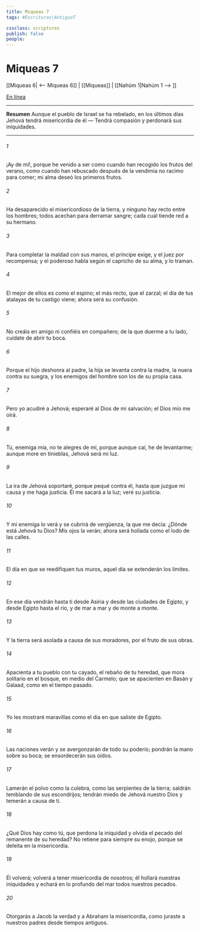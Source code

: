 ```yaml
---
title: Miqueas 7
tags: #Escrituras\AntiguoT

cssclass: scriptures
publish: false
people:
---
```


# Miqueas 7
[[Miqueas 6| <-- Miqueas 6]] | [[Miqueas]] | [[Nahúm 1|Nahúm 1 --> ]]

[En línea](https://churchofjesuschrist.org/study/scriptures/ot/micah/7?lang=spa)

---
__Resumen__
Aunque el pueblo de Israel se ha rebelado, en los últimos días Jehová tendrá misericordia de él — Tendrá compasión y perdonará sus iniquidades.

---
###### 1 
¡Ay de mí!, porque he venido a ser como cuando han recogido los frutos del verano, como cuando han rebuscado después de la vendimia  no  racimo para comer; mi alma deseó los primeros frutos.

###### 2 
Ha desaparecido el misericordioso de la tierra, y ninguno hay recto entre los hombres; todos acechan para derramar sangre; cada cual tiende red a su hermano.

###### 3 
Para completar la maldad con sus manos, el príncipe exige, y el juez  por recompensa; y el poderoso habla según el capricho de su alma, y  lo traman.

###### 4 
El mejor de ellos es como el espino; el más recto,  que el zarzal; el día de tus atalayas  de tu castigo viene; ahora será su confusión.

###### 5 
No creáis en amigo ni confiéis en compañero; de la que duerme a tu lado, cuídate de abrir tu boca.

###### 6 
Porque el hijo deshonra al padre, la hija se levanta contra la madre, la nuera contra su suegra, y los enemigos del hombre son los de su propia casa.

###### 7 
Pero yo acudiré a Jehová; esperaré al Dios de mi salvación; el Dios mío me oirá.

###### 8 
Tú, enemiga mía, no te alegres de mí, porque aunque caí, he de levantarme; aunque more en tinieblas, Jehová será mi luz.

###### 9 
La ira de Jehová soportaré, porque pequé contra él, hasta que juzgue mi causa y me haga justicia. Él me sacará a la luz; veré su justicia.

###### 10 
Y mi enemiga lo verá y se cubrirá de vergüenza, la que me decía: ¿Dónde está Jehová tu Dios? Mis ojos la verán; ahora será hollada como el lodo de las calles.

###### 11 
El día en que se reedifiquen tus muros, aquel día se extenderán los límites.

###### 12 
En ese día vendrán hasta ti desde Asiria y desde las ciudades de Egipto, y desde Egipto hasta el río, y de mar a mar y de monte a monte.

###### 13 
Y la tierra será asolada a causa de sus moradores, por el fruto de sus obras.

###### 14 
Apacienta a tu pueblo con tu cayado, el rebaño de tu heredad, que mora solitario en el bosque, en medio del Carmelo; que se apacienten en Basán y Galaad, como en el tiempo pasado.

###### 15 
Yo les mostraré maravillas como el día en que saliste de Egipto.

###### 16 
Las naciones verán y se avergonzarán de todo su poderío; pondrán la mano sobre su boca; se ensordecerán sus oídos.

###### 17 
Lamerán el polvo como la culebra, como las serpientes de la tierra; saldrán temblando de sus escondrijos; tendrán miedo de Jehová nuestro Dios y temerán a causa de ti.

###### 18 
¿Qué Dios hay como tú, que perdona la iniquidad y olvida el pecado del remanente de su heredad? No retiene para siempre su enojo, porque se deleita en la misericordia.

###### 19 
Él volverá; volverá a tener misericordia de nosotros; él hollará nuestras iniquidades y echará en lo profundo del mar todos nuestros pecados.

###### 20 
Otorgarás a Jacob la verdad y a Abraham la misericordia, como juraste a nuestros padres desde tiempos antiguos.

